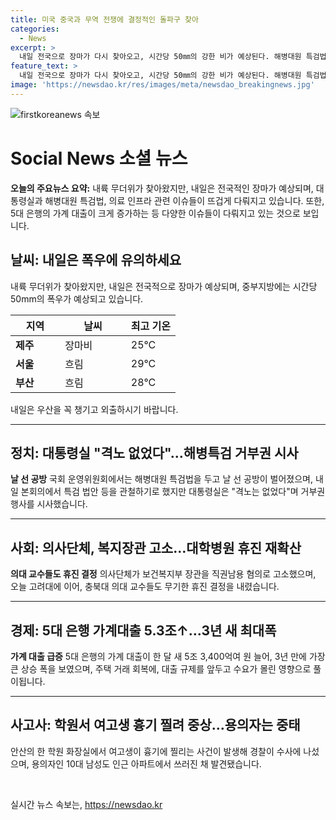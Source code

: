 ```yaml
---
title: 미국 중국과 무역 전쟁에 결정적인 돌파구 찾아
categories:
  - News
excerpt: >
  내일 전국으로 장마가 다시 찾아오고, 시간당 50㎜의 강한 비가 예상된다. 해병대원 특검법 이슈와 대통령실의 반응, 의대 증원과 관련된 복지장관 고소, 그리고 5대 은행의 가계대출 증가 등이 주목받는다. 또한 학원에서 여고생이 흉기에 찔리고 용의자가 중태로 발견된 사건도 경찰의 수사가 진행 중이다.
feature_text: >
  내일 전국으로 장마가 다시 찾아오고, 시간당 50㎜의 강한 비가 예상된다. 해병대원 특검법 이슈와 대통령실의 반응, 의대 증원과 관련된 복지장관 고소, 그리고 5대 은행의 가계대출 증가 등이 주목받는다. 또한 학원에서 여고생이 흉기에 찔리고 용의자가 중태로 발견된 사건도 경찰의 수사가 진행 중이다.
image: 'https://newsdao.kr/res/images/meta/newsdao_breakingnews.jpg'
---
```


<p><img src="https://newsdao.kr/res/images/meta/newsdao_breakingnews.jpg" alt="firstkoreanews 속보" /></p>

<h1>Social News 소셜 뉴스</h1>

<p data-ke-size="size16"><b>오늘의 주요뉴스 요약:</b> 내륙 무더위가 찾아왔지만, 내일은 전국적인 장마가 예상되며, 대통령실과 해병대원 특검법, 의료 인프라 관련 이슈들이 뜨겁게 다뤄지고 있습니다. 또한, 5대 은행의 가계 대출이 크게 증가하는 등 다양한 이슈들이 다뤄지고 있는 것으로 보입니다.</p>

<h2 data-ke-size="size26">날씨: 내일은 폭우에 유의하세요</h2>

<p data-ke-size="size16">내륙 무더위가 찾아왔지만, 내일은 전국적으로 장마가 예상되며, 중부지방에는 시간당 50mm의 폭우가 예상되고 있습니다.</p>

<table>
    <thead>
        <tr>
            <th width="30%">지역</td>
            <th width="40%">날씨</td>
            <th width="30%">최고 기온</td>
        </tr>
    </thead>
    <tbody>
        <tr>
            <td><b>제주</b></td>
            <td>장마비</td>
            <td>25°C</td>
        </tr>
        <tr>
            <td><b>서울</b></td>
            <td>흐림</td>
            <td>29°C</td>
        </tr>
        <tr>
            <td><b>부산</b></td>
            <td>흐림</td>
            <td>28°C</td>
        </tr>
    </tbody>
</table>

<p data-ke-size="size16">내일은 우산을 꼭 챙기고 외출하시기 바랍니다.</p>

<hr data-ke-size="size16">

<h2 data-ke-size="size26">정치: 대통령실 "격노 없었다"…해병특검 거부권 시사</h2>

<p data-ke-size="size16"><b>날 선 공방</b> 국회 운영위원회에서는 해병대원 특검법을 두고 날 선 공방이 벌어졌으며, 내일 본회의에서 특검 법안 등을 관철하기로 했지만 대통령실은 "격노는 없었다"며 거부권 행사를 시사했습니다.</p>

<hr data-ke-size="size16">

<h2 data-ke-size="size26">사회: 의사단체, 복지장관 고소…대학병원 휴진 재확산</h2>

<p data-ke-size="size16"><b>의대 교수들도 휴진 결정</b> 의사단체가 보건복지부 장관을 직권남용 혐의로 고소했으며, 오늘 고려대에 이어, 충북대 의대 교수들도 무기한 휴진 결정을 내렸습니다.</p>

<hr data-ke-size="size16">

<h2 data-ke-size="size26">경제: 5대 은행 가계대출 5.3조↑…3년 새 최대폭</h2>

<p data-ke-size="size16"><b>가계 대출 급증</b> 5대 은행의 가계 대출이 한 달 새 5조 3,400억여 원 늘어, 3년 만에 가장 큰 상승 폭을 보였으며, 주택 거래 회복에, 대출 규제를 앞두고 수요가 몰린 영향으로 풀이됩니다.</p>

<hr data-ke-size="size16">

<h2 data-ke-size="size26">사고사: 학원서 여고생 흉기 찔려 중상…용의자는 중태</h2>

<p data-ke-size="size16">안산의 한 학원 화장실에서 여고생이 흉기에 찔리는 사건이 발생해 경찰이 수사에 나섰으며, 용의자인 10대 남성도 인근 아파트에서 쓰러진 채 발견됐습니다.</p>

<p data-ke-size="size16">&nbsp;</p>
실시간 뉴스 속보는, <a href="https://newsdao.kr" rel="dofollow">https://newsdao.kr</a>


